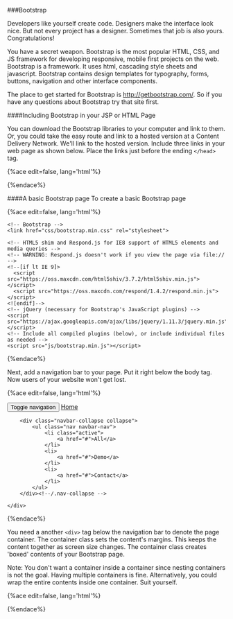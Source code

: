 
###Bootstrap

Developers like yourself create code. Designers make the interface look nice. But not every project has a designer. Sometimes that job is also yours. Congratulations!

You have a secret weapon. Bootstrap is the most popular HTML, CSS, and JS framework for developing responsive, mobile first projects on the web. Bootstrap is a framework. It uses  html, cascading style sheets and javascript. Bootstrap contains design templates for typography, forms, buttons, navigation and other interface components. 

The place to get started for Bootstrap is http://getbootstrap.com/. So if you have any questions about Bootstrap try that site first.

####Including Bootstrap in your JSP or HTML Page

You can download the Bootstrap libraries to your computer and link to them. Or, you could  take the easy route and link to a hosted version at a Content Delivery Network. We'll link to the hosted version. Include three links in your web page as shown below. Place the links just before the ending ```</head>``` tag.

{%ace edit=false, lang='html'%}
<!-- Latest compiled and minified CSS -->
<link rel="stylesheet" href="https://maxcdn.bootstrapcdn.com/bootstrap/3.3.6/css/bootstrap.min.css" integrity="sha384-1q8mTJOASx8j1Au+a5WDVnPi2lkFfwwEAa8hDDdjZlpLegxhjVME1fgjWPGmkzs7" crossorigin="anonymous">

<!-- Optional theme -->
<link rel="stylesheet" href="https://maxcdn.bootstrapcdn.com/bootstrap/3.3.6/css/bootstrap-theme.min.css" integrity="sha384-fLW2N01lMqjakBkx3l/M9EahuwpSfeNvV63J5ezn3uZzapT0u7EYsXMjQV+0En5r" crossorigin="anonymous">

<!-- Latest compiled and minified JavaScript -->
<script src="https://maxcdn.bootstrapcdn.com/bootstrap/3.3.6/js/bootstrap.min.js" integrity="sha384-0mSbJDEHialfmuBBQP6A4Qrprq5OVfW37PRR3j5ELqxss1yVqOtnepnHVP9aJ7xS" crossorigin="anonymous"></script>
{%endace%}

<div style="page-break-after: always;"></div>
####A basic Bootstrap page
To create a basic Bootstrap page

{%ace edit=false, lang='html'%}
<!DOCTYPE html>
<html lang="en">
  <head>
    <meta charset="utf-8">
    <meta http-equiv="X-UA-Compatible" content="IE=edge">
    <meta name="viewport" content="width=device-width, initial-scale=1">
    <!-- The above 3 meta tags *must* come first in the head; any other head content must come *after* these tags -->
    <title>Bootstrap 101 Template</title>

    <!-- Bootstrap -->
    <link href="css/bootstrap.min.css" rel="stylesheet">

    <!-- HTML5 shim and Respond.js for IE8 support of HTML5 elements and media queries -->
    <!-- WARNING: Respond.js doesn't work if you view the page via file:// -->
    <!--[if lt IE 9]>
      <script src="https://oss.maxcdn.com/html5shiv/3.7.2/html5shiv.min.js"></script>
      <script src="https://oss.maxcdn.com/respond/1.4.2/respond.min.js"></script>
    <![endif]-->
    <!-- jQuery (necessary for Bootstrap's JavaScript plugins) -->
    <script src="https://ajax.googleapis.com/ajax/libs/jquery/1.11.3/jquery.min.js"></script>
    <!-- Include all compiled plugins (below), or include individual files as needed -->
    <script src="js/bootstrap.min.js"></script>
  </head>
  <body>
   
  </body>
</html>
{%endace%}

Next, add a navigation bar to your page. Put it right below the body tag. Now users of your website won't get lost.

{%ace edit=false, lang='html'%}
<div class="navbar navbar-default navbar-static-top" role="navigation">
    <div class="container">
        <div class="navbar-header">
            <button type="button" class="navbar-toggle" data-toggle="collapse" data-target=".navbar-collapse">
            <span class="sr-only">Toggle navigation</span>
            <span class="icon-bar"></span>
            <span class="icon-bar"></span>
            <span class="icon-bar"></span>
            </button>
            <a class="navbar-brand" href="http://mikspot.com/" title='Your choice, your world!'>Home</a>
        </div>
 
        <div class="navbar-collapse collapse">
            <ul class="nav navbar-nav">
                <li class="active">
                    <a href="#">All</a>
                </li>
                <li>
                    <a href="#">Demo</a>
                </li>
                <li>
                    <a href="#">Contact</a>
                </li>
            </ul>
        </div><!--/.nav-collapse -->
 
    </div>
</div>
{%endace%}

You need a another ```<div>``` tag below the navigation bar to denote the page container. 
The container class sets the content's margins. This keeps the content together as screen size changes. The container class creates 'boxed' contents of your Bootstrap page.

Note: You don't want a container inside a container since nesting containers is not the goal. Having multiple containers is fine. Alternatively, you could wrap the entire contents inside one container. Suit yourself.

{%ace edit=false, lang='html'%}
<div class="container">
 
</div>
{%endace%}

